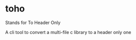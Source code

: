 # toho 

Stands for To Header Only

A cli tool to convert a multi-file c library to a header only one
